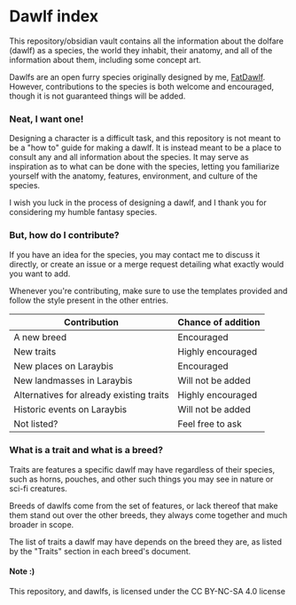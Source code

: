 # Dawlf index
This repository/obsidian vault contains all the information about the dolfare (dawlf) as a species, the world they inhabit, their anatomy, and all of the information about them, including some concept art.

Dawlfs are an open furry species originally designed by me, [FatDawlf](https://azakidev.github.io).
However, contributions to the species is both welcome and encouraged, though it is not guaranteed things will be added.

### Neat, I want one!
Designing a character is a difficult task, and this repository is not meant to be a "how to" guide for making a dawlf. It is instead meant to be a place to consult any and all information about the species.
It may serve as inspiration as to what can be done with the species, letting you familiarize yourself with the anatomy, features, environment, and culture of the species.

I wish you luck in the process of designing a dawlf, and I thank you for considering my humble fantasy species.

### But, how do I contribute?
If you have an idea for the species, you may contact me to discuss it directly, or create an issue or a merge request detailing what exactly would you want to add.

Whenever you're contributing, make sure to use the templates provided and follow the style present in the other entries.

| Contribution                             | Chance of addition |
| ---------------------------------------- | ------------------ |
| A new breed                              | Encouraged         |
| New traits                               | Highly encouraged  |
| New places on Laraybis                   | Encouraged         |
| New landmasses in Laraybis               | Will not be added  |
| Alternatives for already existing traits | Highly encouraged  |
| Historic events on Laraybis              | Will not be added  |
| Not listed?                              | Feel free to ask   |
### What is a trait and what is a breed?
Traits are features a specific dawlf may have regardless of their species, such as horns, pouches, and other such things you may see in nature or sci-fi creatures.

Breeds of dawlfs come from the set of features, or lack thereof that make them stand out over the other breeds, they always come together and much broader in scope.

The list of traits a dawlf may have depends on the breed they are, as listed by the "Traits" section in each breed's document.

#### Note :)
This repository, and dawlfs, is licensed under the CC BY-NC-SA 4.0 license